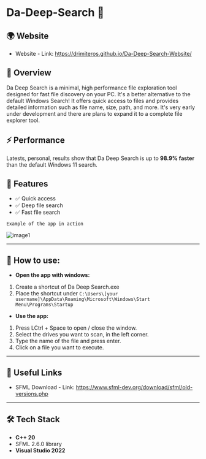 # Da-Deep-Search 🔎

## **🌍 Website**
- Website - Link: https://drimiteros.github.io/Da-Deep-Search-Website/

## **🎯 Overview**
Da Deep Search is a minimal, high performance file exploration tool designed for fast file discovery on your PC. It's a better alternative to the default Windows Search! It offers quick access to files and provides detailed information such as file name, size, path, and more. It's very early under development and there are plans to expand it to a complete file explorer tool.

## **⚡ Performance**
Latests, personal, results show that Da Deep Search is up to **98.9% faster** than the default Windows 11 search.

## 📑 Features

- ✅ Quick access
- ✅ Deep file search  
- ✅ Fast file search

`Example of the app in action`

![image1](https://github.com/user-attachments/assets/1d783d05-91ba-4dfb-bf26-d7cc13497dd0)

---

## 💁 How to use:
- **Open the app with windows:**
1. Create a shortcut of Da Deep Search.exe
2. Place the shortcut under `C:\Users\[your username]\AppData\Roaming\Microsoft\Windows\Start Menu\Programs\Startup`
    
- **Use the app:**
1. Press LCtrl + Space to open / close the window.
2. Select the drives you want to scan, in the left corner.
3. Type the name of the file and press enter.
4. Click on a file you want to execute.

---

## 🔗 Useful Links  
- SFML Download - Link: https://www.sfml-dev.org/download/sfml/old-versions.php

---

## 🛠️ Tech Stack  
- **C++ 20**
- SFML 2.6.0 library
- **Visual Studio 2022**
